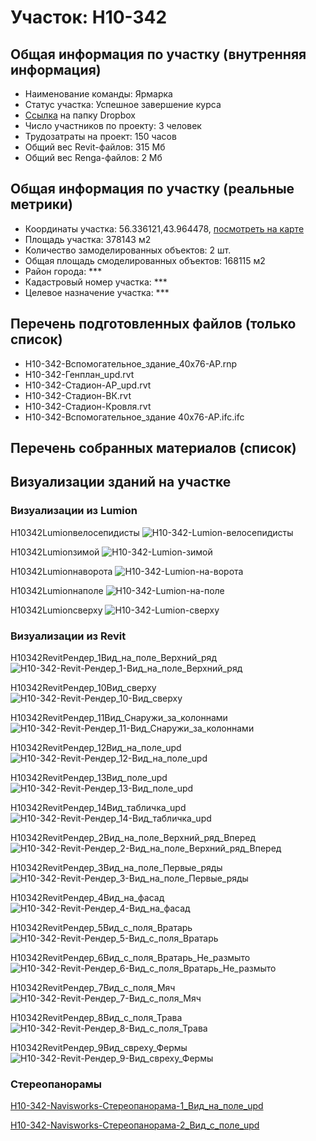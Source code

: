 # Участок: H10-342
## Общая информация по участку (внутренняя информация)
+ Наименование команды: Ярмарка
+ Статус участка: Успешное завершение курса
+ [Ссылка](https://www.dropbox.com/sh/wvvgv1nw1iqred9/AADoDCxsAGMAhXzY9WdMHhHAa/H10_342?dl=0) на папку Dropbox
+ Число участников по проекту: 3 человек
+ Трудозатраты на проект: 150 часов
+ Общий вес Revit-файлов: 315 Мб
+ Общий вес Renga-файлов: 2 Мб
## Общая информация по участку (реальные метрики)
+ Координаты участка: 56.336121,43.964478, [посмотреть на карте](yandex.ru/maps/47/nizhny-novgorod/?ll=56.336121%2C43.964478&z=19)
+ Площадь участка: 378143 м2
+ Количество замоделированных объектов: 2 шт.
+ Общая площадь смоделированных объектов: 168115 м2
+ Район города: *** 
+ Кадастровый номер участка: *** 
+ Целевое назначение участка: *** 
## Перечень подготовленных файлов (только список)
+ H10-342-Вспомогательное_здание_40х76-АР.rnp
+ H10-342-Генплан_upd.rvt
+ H10-342-Стадион-АР_upd.rvt
+ H10-342-Стадион-ВК.rvt
+ H10-342-Стадион-Кровля.rvt
+ Н10-342-Вспомогательное_здание 40х76-АР.ifc.ifc
## Перечень собранных материалов (список)
## Визуализации зданий на участке
### Визуализации из Lumion
H10342Lumionвелосепидисты
![H10-342-Lumion-велосепидисты](/Images/H10_342/H10-342-Lumion-велосепидисты_Compressed.jpg)

H10342Lumionзимой
![H10-342-Lumion-зимой](/Images/H10_342/H10-342-Lumion-зимой_Compressed.jpg)

H10342Lumionнаворота
![H10-342-Lumion-на-ворота](/Images/H10_342/H10-342-Lumion-на-ворота_Compressed.jpg)

H10342Lumionнаполе
![H10-342-Lumion-на-поле](/Images/H10_342/H10-342-Lumion-на-поле_Compressed.jpg)

H10342Lumionсверху
![H10-342-Lumion-сверху](/Images/H10_342/H10-342-Lumion-сверху_Compressed.jpg)

### Визуализации из Revit
Н10342RevitРендер_1Вид_на_поле_Верхний_ряд
![Н10-342-Revit-Рендер_1-Вид_на_поле_Верхний_ряд](/Images/H10_342/Н10-342-Revit-Рендер_1-Вид_на_поле_Верхний_ряд_Compressed.jpg)

Н10342RevitРендер_10Вид_сверху
![Н10-342-Revit-Рендер_10-Вид_сверху](/Images/H10_342/Н10-342-Revit-Рендер_10-Вид_сверху_Compressed.jpg)

Н10342RevitРендер_11Вид_Снаружи_за_колоннами
![Н10-342-Revit-Рендер_11-Вид_Снаружи_за_колоннами](/Images/H10_342/Н10-342-Revit-Рендер_11-Вид_Снаружи_за_колоннами_Compressed.jpg)

Н10342RevitРендер_12Вид_на_поле_upd
![Н10-342-Revit-Рендер_12-Вид_на_поле_upd](/Images/H10_342/Н10-342-Revit-Рендер_12-Вид_на_поле_upd_Compressed.jpg)

Н10342RevitРендер_13Вид_поле_upd
![Н10-342-Revit-Рендер_13-Вид_поле_upd](/Images/H10_342/Н10-342-Revit-Рендер_13-Вид_поле_upd_Compressed.jpg)

Н10342RevitРендер_14Вид_табличка_upd
![Н10-342-Revit-Рендер_14-Вид_табличка_upd](/Images/H10_342/Н10-342-Revit-Рендер_14-Вид_табличка_upd_Compressed.jpg)

Н10342RevitРендер_2Вид_на_поле_Верхний_ряд_Вперед
![Н10-342-Revit-Рендер_2-Вид_на_поле_Верхний_ряд_Вперед](/Images/H10_342/Н10-342-Revit-Рендер_2-Вид_на_поле_Верхний_ряд_Вперед_Compressed.jpg)

Н10342RevitРендер_3Вид_на_поле_Первые_ряды
![Н10-342-Revit-Рендер_3-Вид_на_поле_Первые_ряды](/Images/H10_342/Н10-342-Revit-Рендер_3-Вид_на_поле_Первые_ряды_Compressed.jpg)

Н10342RevitРендер_4Вид_на_фасад
![Н10-342-Revit-Рендер_4-Вид_на_фасад](/Images/H10_342/Н10-342-Revit-Рендер_4-Вид_на_фасад_Compressed.jpg)

Н10342RevitРендер_5Вид_с_поля_Вратарь
![Н10-342-Revit-Рендер_5-Вид_с_поля_Вратарь](/Images/H10_342/Н10-342-Revit-Рендер_5-Вид_с_поля_Вратарь_Compressed.jpg)

Н10342RevitРендер_6Вид_с_поля_Вратарь_Не_размыто
![Н10-342-Revit-Рендер_6-Вид_с_поля_Вратарь_Не_размыто](/Images/H10_342/Н10-342-Revit-Рендер_6-Вид_с_поля_Вратарь_Не_размыто_Compressed.jpg)

Н10342RevitРендер_7Вид_с_поля_Мяч
![Н10-342-Revit-Рендер_7-Вид_с_поля_Мяч](/Images/H10_342/Н10-342-Revit-Рендер_7-Вид_с_поля_Мяч_Compressed.jpg)

Н10342RevitРендер_8Вид_с_поля_Трава
![Н10-342-Revit-Рендер_8-Вид_с_поля_Трава](/Images/H10_342/Н10-342-Revit-Рендер_8-Вид_с_поля_Трава_Compressed.jpg)

Н10342RevitРендер_9Вид_свреху_Фермы
![Н10-342-Revit-Рендер_9-Вид_свреху_Фермы](/Images/H10_342/Н10-342-Revit-Рендер_9-Вид_свреху_Фермы_Compressed.jpg)

### Стереопанорамы
[Н10-342-Navisworks-Стереопанорама-1_Вид_на_поле_upd](https://pano.autodesk.com/pano.html?url=jpgs/e8899e4f-4946-46d3-9986-9236ff4b0c22&version=2)

[Н10-342-Navisworks-Стереопанорама-2_Вид_с_поле_upd](https://pano.autodesk.com/pano.html?url=jpgs/fc44372e-df7e-48fd-a376-ee6a6a8d1812&version=2)

